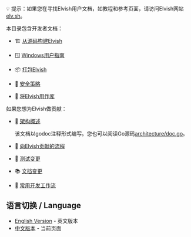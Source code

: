 💡 提示：如果您在寻找Elvish用户文档，如教程和参考页面，请访问Elvish网站[elv.sh](https://elv.sh)。

本目录包含开发者文档：

-   🏗️ [从源码构建Elvish](building_CN.md)

-   🪟 [Windows用户指南](windows.md)

-   📦 [打包Elvish](packaging_CN.md)

-   🔑 [安全策略](security_CN.md)

-   🧩 [将Elvish用作库](elvish-as-library_CN.md)

如果您想为Elvish做贡献：

-   🏢
    [架构概述](https://pkg.go.dev/src.elv.sh@master/docs/architecture)

    该文档以godoc注释形式编写。您也可以阅读Go源码[architecture/doc.go](architecture/doc.go)。

-   👋 [向Elvish贡献的流程](contributing_CN.md)

-   🧪 [测试变更](testing_CN.md)

-   📚 [文档变更](documenting_CN.md)

-   🔧 [常用开发工作流](workflows_CN.md)

## 语言切换 / Language

- [English Version](README.md) - 英文版本
- [中文版本](README_CN.md) - 当前页面